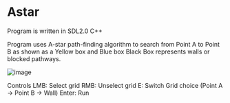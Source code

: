 # Astar
 
Program is written in SDL2.0 C++

Program uses A-star path-finding algorithm to search from Point A to Point B as shown as a Yellow box and Blue box
Black Box represents walls or blocked pathways.


![image](https://user-images.githubusercontent.com/62183083/140663711-541c2793-4843-435b-91cc-64117bb7f350.png)

Controls
LMB: Select grid
RMB: Unselect grid
E: Switch Grid choice (Point A -> Point B -> Wall)
Enter: Run
